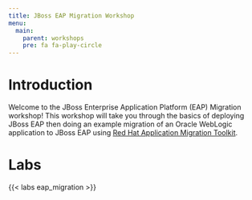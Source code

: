 ```yaml
---
title: JBoss EAP Migration Workshop
menu:
  main:
    parent: workshops
    pre: fa fa-play-circle 
---
```


# Introduction

Welcome to the JBoss Enterprise Application Platform (EAP) Migration workshop! This workshop will take you through the basics of deploying JBoss EAP then doing an example migration of an Oracle WebLogic application to JBoss EAP using [Red Hat Application Migration Toolkit][1].

# Labs

{{< labs eap_migration >}}

[1]: https://developers.redhat.com/products/rhamt/overview/

